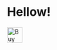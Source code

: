 <body>
<h1>Hellow!</h1>
<a href='https://ko-fi.com/R6R04SI0L' target='_blank'><img height='36' style='border:0px;height:36px;' src='https://cdn.ko-fi.com/cdn/kofi2.png?v=2' border='0' alt='Buy Me a Coffee at ko-fi.com' /></a>
</body>
